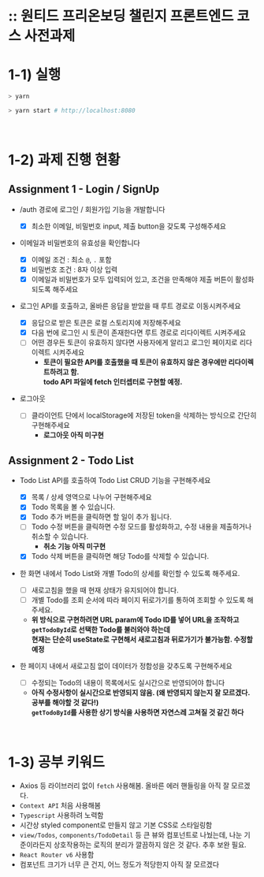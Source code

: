 # :: 원티드 프리온보딩 챌린지 프론트엔드 코스 사전과제

# 1-1) 실행

```bash
> yarn

> yarn start # http://localhost:8080
```

<br>

# 1-2) 과제 진행 현황

## Assignment 1 - Login / SignUp

- /auth 경로에 로그인 / 회원가입 기능을 개발합니다

  - [x] 최소한 이메일, 비밀번호 input, 제출 button을 갖도록 구성해주세요
- 이메일과 비밀번호의 유효성을 확인합니다

  - [x] 이메일 조건 : 최소 `@`, `.` 포함
  - [x] 비밀번호 조건 : 8자 이상 입력
  - [x] 이메일과 비밀번호가 모두 입력되어 있고, 조건을 만족해야 제출 버튼이 활성화 되도록 해주세요
- 로그인 API를 호출하고, 올바른 응답을 받았을 때 루트 경로로 이동시켜주세요

  - [x] 응답으로 받은 토큰은 로컬 스토리지에 저장해주세요
  - [x] 다음 번에 로그인 시 토큰이 존재한다면 루트 경로로 리다이렉트 시켜주세요
  - [ ] 어떤 경우든 토큰이 유효하지 않다면 사용자에게 알리고 로그인 페이지로 리다이렉트 시켜주세요 
    - **토큰이 필요한 API를 호출했을 때 토큰이 유효하지 않은 경우에만 리다이렉트하려고 함.  
    todo API 파일에 fetch 인터셉터로 구현할 예정.**
- 로그아웃

  - [ ] 클라이언트 단에서 localStorage에 저장된 token을 삭제하는 방식으로 간단히 구현해주세요
    - **로그아웃 아직 미구현**

## Assignment 2 - Todo List

- Todo List API를 호출하여 Todo List CRUD 기능을 구현해주세요

  - [x] 목록 / 상세 영역으로 나누어 구현해주세요
  - [x] Todo 목록을 볼 수 있습니다.
  - [x] Todo 추가 버튼을 클릭하면 할 일이 추가 됩니다.
  - [ ] Todo 수정 버튼을 클릭하면 수정 모드를 활성화하고, 수정 내용을 제출하거나 취소할 수 있습니다.
    - **취소 기능 아직 미구현**
  - [x] Todo 삭제 버튼을 클릭하면 해당 Todo를 삭제할 수 있습니다.
- 한 화면 내에서 Todo List와 개별 Todo의 상세를 확인할 수 있도록 해주세요.

  - [ ] 새로고침을 했을 때 현재 상태가 유지되어야 합니다.
  - [ ] 개별 Todo를 조회 순서에 따라 페이지 뒤로가기를 통하여 조회할 수 있도록 해주세요.
  - **위 방식으로 구현하려면 URL param에 Todo ID를 넣어 URL을 조작하고 `getTodoById`로 선택한 Todo를 불러와야 하는데  
  현재는 단순히 useState로 구현해서 새로고침과 뒤로가기가 불가능함. 수정할 예정**
- 한 페이지 내에서 새로고침 없이 데이터가 정합성을 갖추도록 구현해주세요

  - [ ] 수정되는 Todo의 내용이 목록에서도 실시간으로 반영되어야 합니다
  - **아직 수정사항이 실시간으로 반영되지 않음. (왜 반영되지 않는지 잘 모르겠다. 공부를 해야할 것 같다!)  
  `getTodoById`를 사용한 상기 방식을 사용하면 자연스레 고쳐질 것 같긴 하다**

<br>

# 1-3) 공부 키워드

- Axios 등 라이브러리 없이 `fetch` 사용해봄. 올바른 에러 핸들링을 아직 잘 모르겠다.
- `Context API` 처음 사용해봄
- `Typescript` 사용하려 노력함
- 시간상 styled component로 만들지 않고 기본 CSS로 스타일링함
- `view/Todos`, `components/TodoDetail` 등 큰 뷰와 컴포넌트로 나눴는데, 나눈 기준이라든지 상호작용하는 로직의 분리가 깔끔하지 않은 것 같다. 추후 보완 필요.
- `React Router v6` 사용함
- 컴포넌트 크기가 너무 큰 건지, 어느 정도가 적당한지 아직 잘 모르겠다
